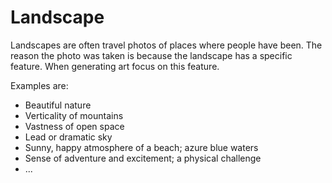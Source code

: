 # Landscape

Landscapes are often travel photos of places where people have been. The reason the photo was taken is because the landscape has a specific feature. When generating art focus on this feature.

Examples are:
* Beautiful nature
* Verticality of mountains
* Vastness of open space
* Lead or dramatic sky
* Sunny, happy atmosphere of a beach; azure blue waters
* Sense of adventure and excitement; a physical challenge
* ...

